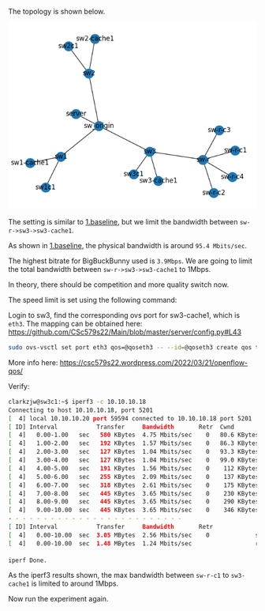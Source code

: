 The topology is shown below.

![topo](./topo.png)

The setting is similar to [1.baseline](../1.baseline/README.md), but we limit the bandwidth between `sw-r->sw3->sw3-cache1`.

As shown in [1.baseline](../1.baseline/README.md), the physical bandwidth is around `95.4 Mbits/sec`. 

The highest bitrate for BigBuckBunny used is `3.9Mbps`. We are going to limit the total bandwidth between `sw-r->sw3->sw3-cache1` to 1Mbps.

In theory, there should be competition and more quality switch now.

The speed limit is set using the following command:

Login to sw3, find the corresponding ovs port for sw3-cache1, which is `eth3`. The mapping can be obtained here: https://github.com/CSc579s22/Main/blob/master/server/config.py#L43
```bash
sudo ovs-vsctl set port eth3 qos=@qoseth3 -- --id=@qoseth3 create qos type=linux-htb other-config:max-rate=1000000
```
More info here: https://csc579s22.wordpress.com/2022/03/21/openflow-qos/

Verify:
```bash
clarkzjw@sw3c1:~$ iperf3 -c 10.10.10.18
Connecting to host 10.10.10.18, port 5201
[  4] local 10.10.10.20 port 59594 connected to 10.10.10.18 port 5201
[ ID] Interval           Transfer     Bandwidth       Retr  Cwnd
[  4]   0.00-1.00   sec   580 KBytes  4.75 Mbits/sec    0   80.6 KBytes
[  4]   1.00-2.00   sec   192 KBytes  1.57 Mbits/sec    0   86.3 KBytes
[  4]   2.00-3.00   sec   127 KBytes  1.04 Mbits/sec    0   93.3 KBytes
[  4]   3.00-4.00   sec   127 KBytes  1.04 Mbits/sec    0   99.0 KBytes
[  4]   4.00-5.00   sec   191 KBytes  1.56 Mbits/sec    0    112 KBytes
[  4]   5.00-6.00   sec   255 KBytes  2.09 Mbits/sec    0    137 KBytes
[  4]   6.00-7.00   sec   318 KBytes  2.61 Mbits/sec    0    175 KBytes
[  4]   7.00-8.00   sec   445 KBytes  3.65 Mbits/sec    0    230 KBytes
[  4]   8.00-9.00   sec   445 KBytes  3.65 Mbits/sec    0    290 KBytes
[  4]   9.00-10.00  sec   445 KBytes  3.65 Mbits/sec    0    346 KBytes
- - - - - - - - - - - - - - - - - - - - - - - - -
[ ID] Interval           Transfer     Bandwidth       Retr
[  4]   0.00-10.00  sec  3.05 MBytes  2.56 Mbits/sec    0             sender
[  4]   0.00-10.00  sec  1.48 MBytes  1.24 Mbits/sec                  receiver

iperf Done.
```

As the iperf3 results shown, the max bandwidth between `sw-r-c1` to `sw3-cache1` is limited to around 1Mbps.

Now run the experiment again.
